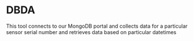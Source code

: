 # DBDA
This tool connects to our MongoDB portal and collects data for a particular sensor serial number and retrieves data based on particular datetimes
